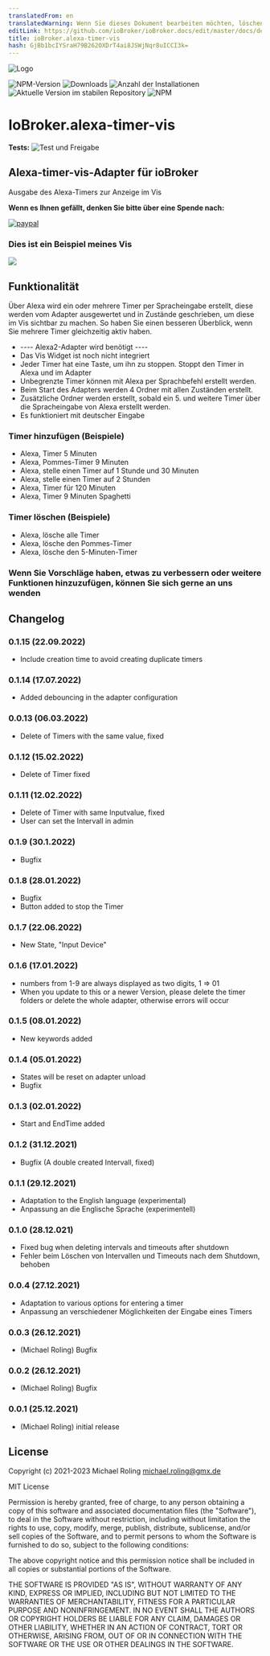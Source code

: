 ```yaml
---
translatedFrom: en
translatedWarning: Wenn Sie dieses Dokument bearbeiten möchten, löschen Sie bitte das Feld "translationsFrom". Andernfalls wird dieses Dokument automatisch erneut übersetzt
editLink: https://github.com/ioBroker/ioBroker.docs/edit/master/docs/de/adapterref/iobroker.alexa-timer-vis/README.md
title: ioBroker.alexa-timer-vis
hash: GjBb1bcIYSraH79B262OXDrT4ai8JSWjNqr8uICCI3k=
---
```

![Logo](../../../en/adapterref/iobroker.alexa-timer-vis/admin/alexa-timer-vis.png)

![NPM-Version](https://img.shields.io/npm/v/iobroker.alexa-timer-vis.svg)
![Downloads](https://img.shields.io/npm/dm/iobroker.alexa-timer-vis.svg)
![Anzahl der Installationen](https://iobroker.live/badges/alexa-timer-vis-installed.svg)
![Aktuelle Version im stabilen Repository](https://iobroker.live/badges/alexa-timer-vis-stable.svg)
![NPM](https://nodei.co/npm/iobroker.alexa-timer-vis.png?downloads=true)

# IoBroker.alexa-timer-vis
**Tests:** ![Test und Freigabe](https://github.com/MiRo1310/ioBroker.alexa-timer-vis/workflows/Test%20and%20Release/badge.svg)

## Alexa-timer-vis-Adapter für ioBroker
Ausgabe des Alexa-Timers zur Anzeige im Vis

**Wenn es Ihnen gefällt, denken Sie bitte über eine Spende nach:**

[![paypal](https://www.paypalobjects.com/en_US/DK/i/btn/btn_donateCC_LG.gif)](https://www.paypal.com/donate/?hosted_button_id=7QGL5CXJCUSCE)

### Dies ist ein Beispiel meines Vis
![](../../../en/adapterref/iobroker.alexa-timer-vis/admin/timer.png)

## Funktionalität
Über Alexa wird ein oder mehrere Timer per Spracheingabe erstellt, diese werden vom Adapter ausgewertet und in Zustände geschrieben, um diese im Vis sichtbar zu machen. So haben Sie einen besseren Überblick, wenn Sie mehrere Timer gleichzeitig aktiv haben.

- ---- Alexa2-Adapter wird benötigt ----
- Das Vis Widget ist noch nicht integriert
- Jeder Timer hat eine Taste, um ihn zu stoppen. Stoppt den Timer in Alexa und im Adapter
- Unbegrenzte Timer können mit Alexa per Sprachbefehl erstellt werden.
- Beim Start des Adapters werden 4 Ordner mit allen Zuständen erstellt.
- Zusätzliche Ordner werden erstellt, sobald ein 5. und weitere Timer über die Spracheingabe von Alexa erstellt werden.
- Es funktioniert mit deutscher Eingabe

### Timer hinzufügen (Beispiele)
- Alexa, Timer 5 Minuten
- Alexa, Pommes-Timer 9 Minuten
- Alexa, stelle einen Timer auf 1 Stunde und 30 Minuten
- Alexa, stelle einen Timer auf 2 Stunden
- Alexa, Timer für 120 Minuten
- Alexa, Timer 9 Minuten Spaghetti

### Timer löschen (Beispiele)
- Alexa, lösche alle Timer
- Alexa, lösche den Pommes-Timer
- Alexa, lösche den 5-Minuten-Timer

### Wenn Sie Vorschläge haben, etwas zu verbessern oder weitere Funktionen hinzuzufügen, können Sie sich gerne an uns wenden

## Changelog

### 0.1.15 (22.09.2022)

- Include creation time to avoid creating duplicate timers

### 0.1.14 (17.07.2022)

- Added debouncing in the adapter configuration

### 0.0.13 (06.03.2022)

- Delete of Timers with the same value, fixed

### 0.1.12 (15.02.2022)

- Delete of Timer fixed

### 0.1.11 (12.02.2022)

- Delete of Timer with same Inputvalue, fixed
- User can set the Intervall in admin

### 0.1.9 (30.1.2022)

- Bugfix

### 0.1.8 (28.01.2022)

- Bugfix
- Button added to stop the Timer

### 0.1.7 (22.06.2022)

- New State, "Input Device"

### 0.1.6 (17.01.2022)

- numbers from 1-9 are always displayed as two digits, 1 => 01
- When you update to this or a newer Version, please delete the timer folders or delete the whole adapter, otherwise errors will occur

### 0.1.5 (08.01.2022)

- New keywords added

### 0.1.4 (05.01.2022)

- States will be reset on adapter unload
- Bugfix

### 0.1.3 (02.01.2022)

- Start and EndTime added

### 0.1.2 (31.12.2021)

- Bugfix (A double created Intervall, fixed)

### 0.1.1 (29.12.2021)

- Adaptation to the English language (experimental)
- Anpassung an die Englische Sprache (experimentell)

### 0.1.0 (28.12.021)

- Fixed bug when deleting intervals and timeouts after shutdown
- Fehler beim Löschen von Intervallen und Timeouts nach dem Shutdown, behoben

### 0.0.4 (27.12.2021)

- Adaptation to various options for entering a timer
- Anpassung an verschiedener Möglichkeiten der Eingabe eines Timers

### 0.0.3 (26.12.2021)

- (Michael Roling) Bugfix

### 0.0.2 (26.12.2021)

- (Michael Roling) Bugfix

### 0.0.1 (25.12.2021)

- (Michael Roling) initial release

## License

Copyright (c) 2021-2023 Michael Roling <michael.roling@gmx.de>

MIT License

Permission is hereby granted, free of charge, to any person obtaining a copy
of this software and associated documentation files (the "Software"), to deal
in the Software without restriction, including without limitation the rights
to use, copy, modify, merge, publish, distribute, sublicense, and/or sell
copies of the Software, and to permit persons to whom the Software is
furnished to do so, subject to the following conditions:

The above copyright notice and this permission notice shall be included in all
copies or substantial portions of the Software.

THE SOFTWARE IS PROVIDED "AS IS", WITHOUT WARRANTY OF ANY KIND, EXPRESS OR
IMPLIED, INCLUDING BUT NOT LIMITED TO THE WARRANTIES OF MERCHANTABILITY,
FITNESS FOR A PARTICULAR PURPOSE AND NONINFRINGEMENT. IN NO EVENT SHALL THE
AUTHORS OR COPYRIGHT HOLDERS BE LIABLE FOR ANY CLAIM, DAMAGES OR OTHER
LIABILITY, WHETHER IN AN ACTION OF CONTRACT, TORT OR OTHERWISE, ARISING FROM,
OUT OF OR IN CONNECTION WITH THE SOFTWARE OR THE USE OR OTHER DEALINGS IN THE
SOFTWARE.